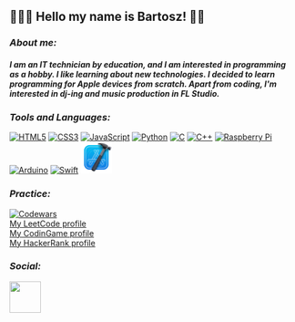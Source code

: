 ## 👨🏻‍💻 Hello my name is Bartosz! 👋🏻

### __*About me:*__

#### __*I am an IT technician by education, and I am interested in programming as a hobby. I like learning about new technologies. I decided to learn programming for Apple devices from scratch. Apart from coding, I'm interested in dj-ing and music production in FL Studio.*__

### __*Tools and Languages:*__ 

<p align="left"> <a href="https://developer.mozilla.org/en-US/docs/Glossary/HTML5" target="_blank" rel="noreferrer"><img src="https://raw.githubusercontent.com/danielcranney/readme-generator/main/public/icons/skills/html5-colored.svg" width="55" height="55" alt="HTML5" /></a> <a href="https://www.w3.org/TR/CSS/#css" target="_blank" rel="noreferrer"><img src="https://raw.githubusercontent.com/danielcranney/readme-generator/main/public/icons/skills/css3-colored.svg" width="55" height="55" alt="CSS3" /></a> <a href="https://developer.mozilla.org/en-US/docs/Web/JavaScript" target="_blank" rel="noreferrer"><img src="https://raw.githubusercontent.com/danielcranney/readme-generator/main/public/icons/skills/javascript-colored.svg" width="55" height="55" alt="JavaScript" /></a> <a href="https://www.python.org/" target="_blank" rel="noreferrer"><img src="https://raw.githubusercontent.com/danielcranney/readme-generator/main/public/icons/skills/python-colored.svg" width="55" height="55" alt="Python" /></a> <a href="https://docs.microsoft.com/en-us/cpp/?view=msvc-170" target="_blank" rel="noreferrer"><img src="https://raw.githubusercontent.com/danielcranney/readme-generator/main/public/icons/skills/c-colored.svg" width="55" height="55" alt="C" /></a> <a href="https://docs.microsoft.com/en-us/cpp/?view=msvc-170" target="_blank" rel="noreferrer"><img src="https://raw.githubusercontent.com/danielcranney/readme-generator/main/public/icons/skills/cplusplus-colored.svg" width="55" height="55" alt="C++" /></a> <a href="https://www.raspberrypi.org/" target="_blank" rel="noreferrer"><img src="https://raw.githubusercontent.com/danielcranney/readme-generator/main/public/icons/skills/raspberrypi-colored.svg" width="55" height="55" alt="Raspberry Pi" /></a> <a href="https://store.arduino.cc/?gclid=Cj0KCQjw2eilBhCCARIsAG0Pf8uueBifykWcsSS4LPESeGQfxGVKJYnzV7bz471XfknQJy_1VINVWM8aAkLtEALw_wcB" target="_blank" rel="noreferrer"><img src="https://raw.githubusercontent.com/danielcranney/readme-generator/main/public/icons/skills/arduino-colored.svg" width="55" height="55" alt="Arduino" /></a> <a href="https://developer.apple.com/swift/" target="_blank" rel="noreferrer"><img src="https://raw.githubusercontent.com/danielcranney/readme-generator/main/public/icons/skills/swift-colored.svg" width="55" height="55" alt="Swift" /></a> <a href="https://developer.apple.com/xcode/" target="_blank" rel="noreferrer"><img src="https://raw.githubusercontent.com/devicons/devicon/1119b9f84c0290e0f0b38982099a2bd027a48bf1/icons/xcode/xcode-original.svg" width="55" height="55" alt="Xcode" /></a> </p>

### __*Practice:*__

<a href="https://www.codewars.com/users/B.Puk" target="_blank" rel="noreferrer"><img src="https://www.codewars.com/users/B.Puk/badges/small" alt="Codewars" /></a> <br> <a href="https://leetcode.com/Bpuk/" target="_blank" rel="noreferrer" alt="LeetCode" />My LeetCode profile</a> <br> <a href="https://www.codingame.com/profile/356bf03e59e2a66fca2182a4e7f2ba666818305" target="_blank" rel="noreferrer" alt="CodinGame">My CodinGame profile</a> <br> <a href="https://www.hackerrank.com/profile/B__Puk" target="_blank" rel="noreferrer" alt="HackerRank">My HackerRank profile </a>

### __*Social:*__

<a href="https://www.facebook.com/bartoszpuk" target="_blank" rel="noreferrer"><img src="https://raw.githubusercontent.com/danielcranney/readme-generator/main/public/icons/socials/facebook.svg" width="55" height="55" /></a>

<!--
**bartoszpuk/BartoszPuk** is a ✨ _special_ ✨ repository because its `README.md` (this file) appears on your GitHub profile.

Here are some ideas to get you started:

- 🔭 I’m currently working on ...
- 🌱 I’m currently learning ...
- 👯 I’m looking to collaborate on ...
- 🤔 I’m looking for help with ...
- 💬 Ask me about ...
- 📫 How to reach me: ...
- 😄 Pronouns: ...
- ⚡ Fun fact: ...
-->
